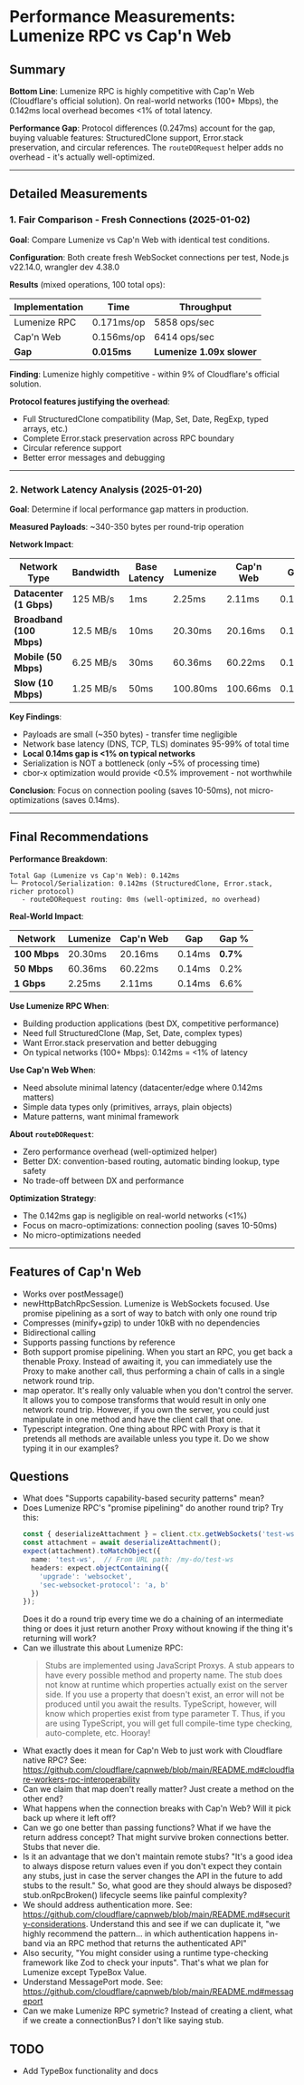 # Performance Measurements: Lumenize RPC vs Cap'n Web

## Summary

**Bottom Line**: Lumenize RPC is highly competitive with Cap'n Web (Cloudflare's official solution). On real-world networks (100+ Mbps), the 0.142ms local overhead becomes <1% of total latency.

**Performance Gap**: Protocol differences (0.247ms) account for the gap, buying valuable features: StructuredClone support, Error.stack preservation, and circular references. The `routeDORequest` helper adds no overhead - it's actually well-optimized.

---

## Detailed Measurements

### 1. Fair Comparison - Fresh Connections (2025-01-02)

**Goal**: Compare Lumenize vs Cap'n Web with identical test conditions.

**Configuration**: Both create fresh WebSocket connections per test, Node.js v22.14.0, wrangler dev 4.38.0

**Results** (mixed operations, 100 total ops):

| Implementation | Time | Throughput |
|---------------|------|------------|
| Lumenize RPC | 0.171ms/op | 5858 ops/sec |
| Cap'n Web | 0.156ms/op | 6414 ops/sec |
| **Gap** | **0.015ms** | **Lumenize 1.09x slower** |

**Finding**: Lumenize highly competitive - within 9% of Cloudflare's official solution.

**Protocol features justifying the overhead**:
- Full StructuredClone compatibility (Map, Set, Date, RegExp, typed arrays, etc.)
- Complete Error.stack preservation across RPC boundary
- Circular reference support
- Better error messages and debugging

---

### 2. Network Latency Analysis (2025-01-20)

**Goal**: Determine if local performance gap matters in production.

**Measured Payloads**: ~340-350 bytes per round-trip operation

**Network Impact**:

| Network Type | Bandwidth | Base Latency | Lumenize | Cap'n Web | Gap | Gap % |
|-------------|-----------|--------------|----------|-----------|-----|-------|
| **Datacenter (1 Gbps)** | 125 MB/s | 1ms | 2.25ms | 2.11ms | 0.14ms | 6.6% |
| **Broadband (100 Mbps)** | 12.5 MB/s | 10ms | 20.30ms | 20.16ms | 0.14ms | 0.7% |
| **Mobile (50 Mbps)** | 6.25 MB/s | 30ms | 60.36ms | 60.22ms | 0.14ms | 0.2% |
| **Slow (10 Mbps)** | 1.25 MB/s | 50ms | 100.80ms | 100.66ms | 0.14ms | 0.1% |

**Key Findings**:
- Payloads are small (~350 bytes) - transfer time negligible
- Network base latency (DNS, TCP, TLS) dominates 95-99% of total time
- **Local 0.14ms gap is <1% on typical networks**
- Serialization is NOT a bottleneck (only ~5% of processing time)
- cbor-x optimization would provide <0.5% improvement - not worthwhile

**Conclusion**: Focus on connection pooling (saves 10-50ms), not micro-optimizations (saves 0.14ms).

---

## Final Recommendations

**Performance Breakdown**:
```
Total Gap (Lumenize vs Cap'n Web): 0.142ms
└─ Protocol/Serialization: 0.142ms (StructuredClone, Error.stack, richer protocol)
   - routeDORequest routing: 0ms (well-optimized, no overhead)
```

**Real-World Impact**:

| Network | Lumenize | Cap'n Web | Gap | Gap % |
|---------|----------|-----------|-----|-------|
| **100 Mbps** | 20.30ms | 20.16ms | 0.14ms | **0.7%** |
| **50 Mbps** | 60.36ms | 60.22ms | 0.14ms | 0.2% |
| **1 Gbps** | 2.25ms | 2.11ms | 0.14ms | 6.6% |

**Use Lumenize RPC When**:
- Building production applications (best DX, competitive performance)
- Need full StructuredClone (Map, Set, Date, complex types)
- Want Error.stack preservation and better debugging
- On typical networks (100+ Mbps): 0.142ms = <1% of latency

**Use Cap'n Web When**:
- Need absolute minimal latency (datacenter/edge where 0.142ms matters)
- Simple data types only (primitives, arrays, plain objects)
- Mature patterns, want minimal framework

**About `routeDORequest`**:
- Zero performance overhead (well-optimized helper)
- Better DX: convention-based routing, automatic binding lookup, type safety
- No trade-off between DX and performance

**Optimization Strategy**:
- The 0.142ms gap is negligible on real-world networks (<1%)
- Focus on macro-optimizations: connection pooling (saves 10-50ms)
- No micro-optimizations needed

---

## Features of Cap'n Web

- Works over postMessage()
- newHttpBatchRpcSession. Lumenize is WebSockets focused. Use promise pipelining as a sort of way to batch with only one round trip
- Compresses (minify+gzip) to under 10kB with no dependencies
- Bidirectional calling
- Supports passing functions by reference
- Both support promise pipelining. When you start an RPC, you get back a thenable Proxy. Instead of awaiting it, you can immediately use the Proxy to make another call, thus performing a chain of calls in a single network round trip.
- map operator. It's really only valuable when you don't control the server. It allows you to compose transforms that would result in only one network round trip. However, if you own the server, you could just manipulate in one method and have the client call that one.
- Typescript integration. One thing about RPC with Proxy is that it pretends all methods are available unless you type it. Do we show typing it in our examples?

## Questions

- What does "Supports capability-based security patterns" mean?
- Does Lumenize RPC's "promise pipelining" do another round trip? Try this:
  ```ts
  const { deserializeAttachment } = client.ctx.getWebSockets('test-ws')[0];
  const attachment = await deserializeAttachment();
  expect(attachment).toMatchObject({
    name: 'test-ws',  // From URL path: /my-do/test-ws
    headers: expect.objectContaining({
      'upgrade': 'websocket',
      'sec-websocket-protocol': 'a, b'
    })
  });
  ```
  Does it do a round trip every time we do a chaining of an intermediate thing or does it just return another Proxy without knowing if the thing it's returning will work?
- Can we illustrate this about Lumenize RPC:
  > Stubs are implemented using JavaScript Proxys. A stub appears to have every possible method and property name. The stub does not know at runtime which properties actually exist on the server side. If you use a property that doesn't exist, an error will not be produced until you await the results. TypeScript, however, will know which properties exist from type parameter T. Thus, if you are using TypeScript, you will get full compile-time type checking, auto-complete, etc. Hooray!
- What exactly does it mean for Cap'n Web to just work with Cloudflare native RPC? See: https://github.com/cloudflare/capnweb/blob/main/README.md#cloudflare-workers-rpc-interoperability
- Can we claim that map doen't really matter? Just create a method on the other end?
- What happens when the connection breaks with Cap'n Web? Will it pick back up where it left off?
- Can we go one better than passing functions? What if we have the return address concept? That might survive broken connections better. Stubs that never die.
- Is it an advantage that we don't maintain remote stubs? "It's a good idea to always dispose return values even if you don't expect they contain any stubs, just in case the server changes the API in the future to add stubs to the result." So, what good are they should always be disposed? stub.onRpcBroken() lifecycle seems like painful complexity?
- We should address authentication more. See: https://github.com/cloudflare/capnweb/blob/main/README.md#security-considerations. Understand this and see if we can duplicate it, "we highly recommend the pattern... in which authentication happens in-band via an RPC method that returns the authenticated API"
- Also security, "You might consider using a runtime type-checking framework like Zod to check your inputs". That's what we plan for Lumenize except TypeBox Value.
- Understand MessagePort mode. See: https://github.com/cloudflare/capnweb/blob/main/README.md#messageport
- Can we make Lumenize RPC symetric? Instead of creating a client, what if we create a connectionBus? I don't like saying stub.

## TODO

- Add TypeBox functionality and docs

````

